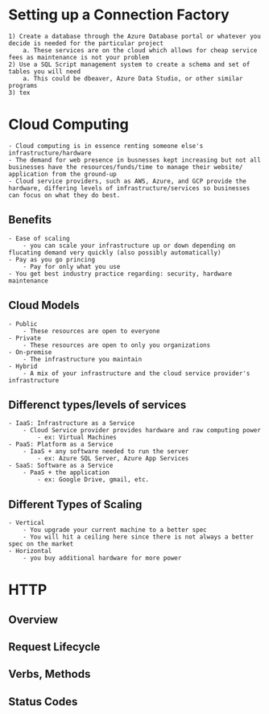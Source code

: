 # Setting up a Connection Factory
    1) Create a database through the Azure Database portal or whatever you decide is needed for the particular project
        a. These services are on the cloud which allows for cheap service fees as maintenance is not your problem
    2) Use a SQL Script management system to create a schema and set of tables you will need
        a. This could be dbeaver, Azure Data Studio, or other similar programs
    3) tex

# Cloud Computing
    - Cloud computing is in essence renting someone else's infrastructure/hardware
    - The demand for web presence in busnesses kept increasing but not all businesses have the resources/funds/time to manage their website/     application from the ground-up
    - Cloud service providers, such as AWS, Azure, and GCP provide the hardware, differing levels of infrastructure/services so businesses can focus on what they do best.

## Benefits
    - Ease of scaling
        - you can scale your infrastructure up or down depending on flucating demand very quickly (also possibly automatically)
    - Pay as you go princing
        - Pay for only what you use
    - You get best industry practice regarding: security, hardware maintenance

## Cloud Models
    - Public
        - These resources are open to everyone
    - Private
        - These resources are open to only you organizations
    - On-premise
        - The infrastructure you maintain
    - Hybrid
        - A mix of your infrastructure and the cloud service provider's infrastructure

## Differenct types/levels of services
    - IaaS: Infrastructure as a Service
        - Cloud Service provider provides hardware and raw computing power
            - ex: Virtual Machines
    - PaaS: Platform as a Service
        - IaaS + any software needed to run the server
            - ex: Azure SQL Server, Azure App Services
    - SaaS: Software as a Service
        - PaaS + the application
            - ex: Google Drive, gmail, etc.

## Different Types of Scaling
    - Vertical
        - You upgrade your current machine to a better spec
        - You will hit a ceiling here since there is not always a better spec on the market
    - Horizontal
        - you buy additional hardware for more power
# HTTP
## Overview

## Request Lifecycle

## Verbs, Methods

## Status Codes
